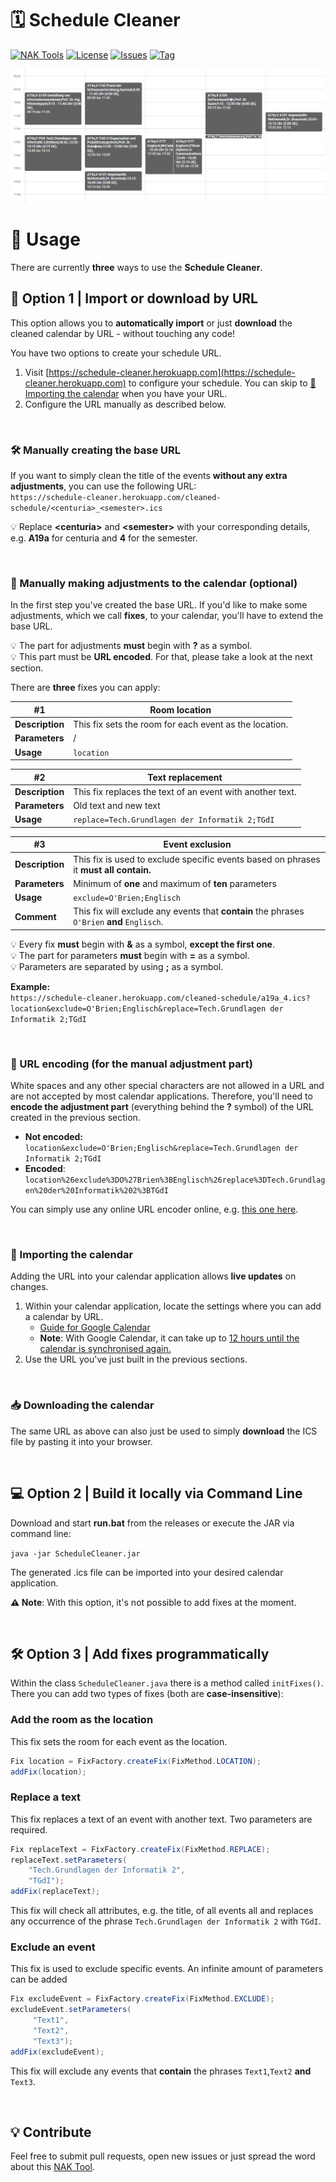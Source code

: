 # 🗓️ Schedule Cleaner

[![NAK Tools](https://img.shields.io/badge/NAK%20Tools-member-blue)](https://nak.coderesting.dev/)
[![License](https://img.shields.io/badge/license-MIT-brightgreen)](https://github.com/jeff-saupe/ScheduleCleaner/blob/master/LICENSE)
[![Issues](https://img.shields.io/github/issues/jeff-saupe/ScheduleCleaner)](https://github.com/jeff-saupe/ScheduleCleaner/issues)
[![Tag](https://img.shields.io/github/v/release/jeff-saupe/ScheduleCleaner)](https://github.com/jeff-saupe/ScheduleCleaner/releases)

![Comparison](./meta/comparison.gif)

# 📖 Usage

There are currently **three** ways to use the **Schedule Cleaner**.

## 🧾 Option 1 | Import or download by URL

This option allows you to **automatically import** or just **download** the cleaned calendar by URL - without touching any code!

You have two options to create your schedule URL.

1. Visit [https://schedule-cleaner.herokuapp.com](https://schedule-cleaner.herokuapp.com) to configure your schedule. You can skip to [📆 Importing the calendar](#-Importing-the-calendar) when you have your URL.
2. Configure the URL manually as described below.

</br>

### 🛠️ Manually creating the base URL

If you want to simply clean the title of the events **without any extra adjustments**, you can use the following URL: <br />
`https://schedule-cleaner.herokuapp.com/cleaned-schedule/<centuria>_<semester>.ics`

💡 Replace **\<centuria\>** and **\<semester\>** with your corresponding details, e.g. **A19a** for centuria and **4** for
the semester.

</br>

### 🧰 Manually making adjustments to the calendar (optional)

In the first step you've created the base URL. If you'd like to make some adjustments, which we call **fixes**, to your calendar, you'll have to
extend the base URL.

💡 The part for adjustments **must** begin with **?** as a symbol. \
💡 This part must be **URL encoded**. For that, please take a look at the next section.

There are **three** fixes you can apply:

| #1              | Room location                                          |
| --------------- | ------------------------------------------------------ |
| **Description** | This fix sets the room for each event as the location. |
| **Parameters**  | /                                                      |
| **Usage**       | `location`                                             |

| #2              | Text replacement                                          |
| --------------- | --------------------------------------------------------- |
| **Description** | This fix replaces the text of an event with another text. |
| **Parameters**  | Old text and new text                                     |
| **Usage**       | `replace=Tech.Grundlagen der Informatik 2;TGdI`           |

| #3              | Event exclusion                                                                             |
| --------------- | ------------------------------------------------------------------------------------------- |
| **Description** | This fix is used to exclude specific events based on phrases it **must all contain.**       |
| **Parameters**  | Minimum of **one** and maximum of **ten** parameters                                        |
| **Usage**       | `exclude=O'Brien;Englisch`                                                                  |
| **Comment**     | This fix will exclude any events that **contain** the phrases `O'Brien` **and** `Englisch`. |

💡 Every fix **must** begin with **&** as a symbol, **except the first one**. \
💡 The part for parameters **must** begin with **=** as a symbol. \
💡 Parameters are separated by using **;** as a symbol.

**Example:** \
`https://schedule-cleaner.herokuapp.com/cleaned-schedule/a19a_4.ics?location&exclude=O'Brien;Englisch&replace=Tech.Grundlagen der Informatik 2;TGdI `

</br>

### 🔧 URL encoding (for the manual adjustment part)

White spaces and any other special characters are not allowed in a URL and are not accepted by most calendar
applications. Therefore, you'll need to **encode the adjustment part** (everything behind the **?** symbol) of the URL
created in the previous section.

- **Not encoded:**
  `location&exclude=O'Brien;Englisch&replace=Tech.Grundlagen der Informatik 2;TGdI`
- **Encoded**:
  `location%26exclude%3DO%27Brien%3BEnglisch%26replace%3DTech.Grundlagen%20der%20Informatik%202%3BTGdI`

You can simply use any online URL encoder online, e.g. [this one here](https://meyerweb.com/eric/tools/dencoder/).

</br>

### 📆 Importing the calendar

Adding the URL into your calendar application allows **live updates** on changes.

1. Within your calendar application, locate the settings where you can add a calendar by URL. <br>
   - [Guide for Google Calendar](https://support.google.com/calendar/answer/37100#:~:text=Use%20a%20link%20to%20add%20a%20public%20calendar)
   - **Note**: With Google Calendar, it can take up to [12 hours until the calendar is synchronised again.](https://support.google.com/calendar/answer/37100?hl=en&ref_topic=1672445/#:~:text=It%20might%20take%20up%20to%2012%20hours%20for%20changes%20to%20show%20in%20your%20Google%20Calendar.)
2. Use the URL you've just built in the previous sections.

</br>

### 📥 Downloading the calendar

The same URL as above can also just be used to simply **download** the ICS file by pasting it into your browser.

</br>

## 💻 Option 2 | Build it locally via Command Line

Download and start **run.bat** from the releases or execute the JAR via command line:

`java -jar ScheduleCleaner.jar`

The generated .ics file can be imported into your desired calendar application.

**⚠️ Note**: With this option, it's not possible to add fixes at the moment.

</br>

## 🛠️ Option 3 | Add fixes programmatically

Within the class `ScheduleCleaner.java` there is a method called `initFixes()`.
There you can add two types of fixes (both are **case-insensitive**):

### Add the room as the location

This fix sets the room for each event as the location.

```java
Fix location = FixFactory.createFix(FixMethod.LOCATION);
addFix(location);
```

### Replace a text

This fix replaces a text of an event with another text. Two parameters are required.

```java
Fix replaceText = FixFactory.createFix(FixMethod.REPLACE);
replaceText.setParameters(
    "Tech.Grundlagen der Informatik 2",
    "TGdI");
addFix(replaceText);
```

This fix will check all attributes, e.g. the title, of all events all and replaces any occurrence
of the phrase `Tech.Grundlagen der Informatik 2` with `TGdI`.

### Exclude an event

This fix is used to exclude specific events. An infinite amount of parameters can be added

```java
Fix excludeEvent = FixFactory.createFix(FixMethod.EXCLUDE);
excludeEvent.setParameters(
     "Text1",
     "Text2",
     "Text3");
addFix(excludeEvent);
```

This fix will exclude any events that **contain** the phrases `Text1`,`Text2` **and** `Text3`.

</br>

## 💡 Contribute

Feel free to submit pull requests, open new issues or just spread the word about this [NAK Tool](https://nak.coderesting.dev/).
